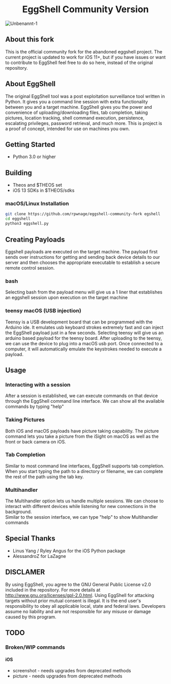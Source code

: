 
<center>
  <h1 align="center">EggShell Community Version</h1>
</center>

![Unbenannt-1](https://user-images.githubusercontent.com/33968601/111917307-9201c000-8a7f-11eb-9a40-95f19f3507dd.png)


## About this fork
This is the official community fork for the abandoned eggshell project. The current project is updated to work for iOS 11+, but if you have issues or want to contribute to EggShell feel free to do so here, instead of the original repository.

## About EggShell
The original EggShell tool was a post exploitation surveillance tool written in Python. It gives you a command line session with extra functionality between you and a target machine. EggShell gives you the power and convenience of uploading/downloading files, tab completion, taking pictures, location tracking, shell command execution, persistence, escalating privileges, password retrieval, and much more.  This is project is a proof of concept, intended for use on machines you own.

## Getting Started
- Python 3.0 or higher

## Building
- Theos and $THEOS set
- iOS 13 SDKs in $THEOS/sdks

### macOS/Linux Installation
```sh
git clone https://github.com/rpwnage/eggshell-community-fork egshell
cd eggshell
python3 eggshell.py
```

## Creating Payloads
Eggshell payloads are executed on the target machine. The payload first sends over instructions for getting and sending back device details to our server and then chooses the appropriate executable to establish a secure remote control session.

### bash
Selecting bash from the payload menu will give us a 1 liner that establishes an eggshell session upon execution on the target machine

### teensy macOS (USB injection)
Teensy is a USB development board that can be programmed with the Arduino ide.  It emulates usb keyboard strokes extremely fast and can inject the EggShell payload just in a few seconds.
Selecting teensy will give us an arduino based payload for the teensy board.
After uploading to the teensy, we can use the device to plug into a macOS usb port.  Once connected to a computer, it will automatically emulate the keystrokes needed to execute a payload.

## Usage
### Interacting with a session
After a session is established, we can execute commands on that device through the EggShell command line interface.
We can show all the available commands by typing "help"

### Taking Pictures
Both iOS and macOS payloads have picture taking capability. The picture command lets you take a picture from the iSight on macOS as well as the front or back camera on iOS.

### Tab Completion
Similar to most command line interfaces, EggShell supports tab completion.  When you start typing the path to a directory or filename, we can complete the rest of the path using the tab key.
### Multihandler
The Multihandler option lets us handle multiple sessions.  We can choose to interact with different devices while listening for new connections in the background.  
Similar to the session interface, we can type "help" to show Multihandler commands

## Special Thanks
- Linus Yang / Ryley Angus for the iOS Python package
- AlessandroZ for LaZagne

## DISCLAMER
By using EggShell, you agree to the GNU General Public License v2.0 included in the repository. For more details at http://www.gnu.org/licenses/gpl-2.0.html. Using EggShell for attacking targets without prior mutual consent is illegal. It is the end user's responsibility to obey all applicable local, state and federal laws. Developers assume no liability and are not responsible for any misuse or damage caused by this program.

## TODO
### Broken/WIP commands
#### iOS
- screenshot - needs upgrades from deprecated methods
- picture - needs upgrades from deprecated methods
